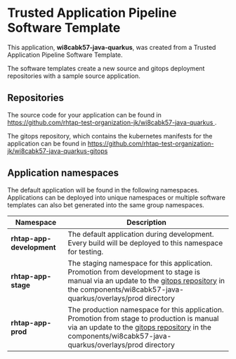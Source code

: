 # Trusted Application Pipeline Software Template

This application, **wi8cabk57-java-quarkus**, was created from a Trusted Application Pipeline Software Template.

The software templates create a new source and gitops deployment repositories with a sample source application. 

## Repositories

The source code for your application can be found in [https://github.com/rhtap-test-organization-jk/wi8cabk57-java-quarkus ](https://github.com/rhtap-test-organization-jk/wi8cabk57-java-quarkus ).
 
The gitops repository, which contains the kubernetes manifests for the application can be found in 
[https://github.com/rhtap-test-organization-jk/wi8cabk57-java-quarkus-gitops ](https://github.com/rhtap-test-organization-jk/wi8cabk57-java-quarkus-gitops ) 

## Application namespaces 

The default application will be found in the following namespaces. Applications can be deployed into unique namespaces or multiple software templates can also bet generated into the same group namespaces.  

|  Namespace   |  Description   |  
| -------- | -------- |   
| **rhtap-app-development** | The default application during development. Every build will be deployed to this namespace for testing. | 
| **rhtap-app-stage** | The staging namespace for this application. Promotion from development to stage is manual via an update to the [gitops repository](https://github.com/rhtap-test-organization-jk/wi8cabk57-java-quarkus-gitops ) in the components/wi8cabk57-java-quarkus/overlays/prod directory |  
| **rhtap-app-prod** | The production namespace for this application. Promotion from stage to production is manual via an update to the [gitops repository](https://github.com/rhtap-test-organization-jk/wi8cabk57-java-quarkus-gitops ) in the components/wi8cabk57-java-quarkus/overlays/prod directory | 